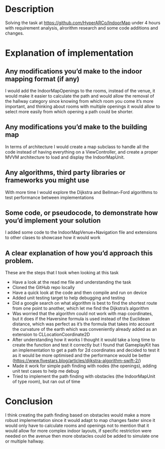# Description

Solving the task at https://github.com/HyperARCo/IndoorMap under 4 hours with requirement analysis, alrorithm research and some code additions and changes.

# Explanation of implementation

## Any modifications you’d make to the indoor mapping format (if any)
 
I would add the IndoorMapOpenings to the rooms, instead of the venue, it would make it easier to calculate the path and would allow the removal of the hallway category since knowing from which room you come it’s more important, and thinking about rooms with multiple openings it would allow to select more easily from which opening a path could be shorter.

## Any modifications you’d make to the building map

In terms of architecture I would create a map subclass to handle all the code instead of having everything on a ViewController, and create a proper MVVM architecture to load and display the IndoorMapUnit.

## Any algorithms, third party libraries or frameworks you might use

With more time I would explore the Dijkstra and Bellman-Ford algorithms to test performance between implementations 

## Some code, or pseudocode, to demonstrate how you’d implement your solution

I added some code to the IndoorMapVenue+Navigation file and extensions to other clases to showcase how it would work

## A clear explanation of how you’d approach this problem.

These are the steps that I took when looking at this task

- Have a look at the read me file and understanding the task
- Cloned the GitHub repo locally
- Have a quick look at the code and then compile and run on device
- Added unit testing target to help debugging and testing
- Did a google search on what algorithm is best to find the shortest route from one point to another, which let me find the Dijkstra’s algorithm
- Was worried that the algorithm could not work with map coordinates, but it does if the Haversine formula is used instead of the Euclidean distance, which was perfect as it’s the formula that takes into account the curvature of the earth which was conveniently already added as an extension to CLLocationCoordinate2D
- After understanding how it works I thought it would take a long time to create the function and test it correctly but I found that GameplayKit has an implementation to get a path for 2d coordinates and decided to test it as it would be more optimised and the performance would be better (https://www.fivestars.blog/articles/dijkstra-algorithm-swift-2/)
- Made it work for simple path finding with nodes (the openings),  adding unit test cases to help me debug
- Tried to implement the path finding with obstacles (the IndoorMapUnit of type room), but ran out of time

# Conclusion

I think creating the path finding based on obstacles would make a more robust implementation since it would adapt to map changes faster since it would only have to calculate rooms and openings not to mention that it would allow for more complex indoor layouts, if specific restriction were needed on the avenue then more obstacles could be added to simulate one or multiple hallway. 

